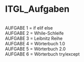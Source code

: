 # ITGL_Aufgaben
 <br>AUFGABE 1 = if elif else
 <br>AUFGABE 2 = While-Schleife
 <br>AUFGABE 3 = Leibnitz Reihe
 <br>AUFGABE 4 = Wörterbuch 1.0
 <br>AUFGABE 5 = Wörterbuch 2.0
 <br>AUFGABE 6 = Wörterbuch try/except
